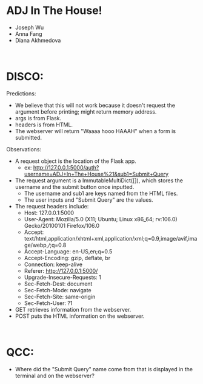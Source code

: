# ADJ In The House!
* Joseph Wu
* Anna Fang
* Diana Akhmedova

<br>

# DISCO:
Predictions:
* We believe that this will not work because it doesn't request the argument before printing; might return memory address.
* args is from Flask.
* headers is from HTML.
* The webserver will return "Waaaa hooo HAAAH" when a form is submitted.

Observations:
* A request object is the location of the Flask app.
    * ex: http://127.0.0.1:5000/auth?username=ADJ+In+The+House%21&sub1=Submit+Query
* The request argument is a ImmutableMultiDict([]), which stores the username and the submit button once inputted.
    * The username and sub1 are keys named from the HTML files.
    * The user inputs and "Submit Query" are the values.
* The request headers include:
    * Host: 127.0.0.1:5000
    * User-Agent: Mozilla/5.0 (X11; Ubuntu; Linux x86_64; rv:106.0) Gecko/20100101 Firefox/106.0
    * Accept: text/html,application/xhtml+xml,application/xml;q=0.9,image/avif,image/webp,*/*;q=0.8
    * Accept-Language: en-US,en;q=0.5
    * Accept-Encoding: gzip, deflate, br
    * Connection: keep-alive
    * Referer: http://127.0.0.1:5000/
    * Upgrade-Insecure-Requests: 1
    * Sec-Fetch-Dest: document
    * Sec-Fetch-Mode: navigate
    * Sec-Fetch-Site: same-origin
    * Sec-Fetch-User: ?1
* GET retrieves information from the webserver.
* POST puts the HTML information on the webserver.

<br>

# QCC:
* Where did the "Submit Query" name come from that is displayed in the terminal and on the webserver?